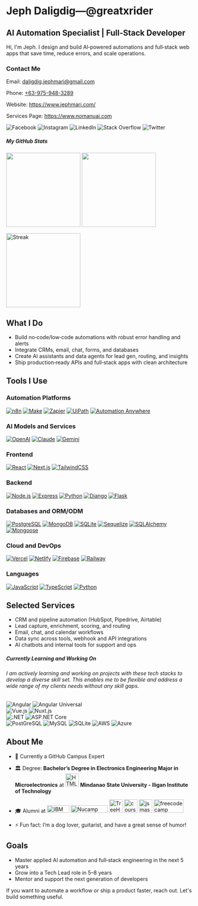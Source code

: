 # Jeph Daligdig—@greatxrider
<h2>AI Automation Specialist | Full‑Stack Developer</h2>
<section>
  <p>Hi, I'm Jeph. I design and build AI‑powered automations and full‑stack web apps that save time, reduce errors, and scale operations.</p>

  <h3>Contact Me</h3>
  <p>Email: <a href="mailto:daligdig.jephmari@gmail.com">daligdig.jephmari@gmail.com</a></p>
  <p>Phone: <a href="tel:+639759483289">+63-975-948-3289</a></p>
  <p>Website: <a href="https://www.jephmari.com/">https://www.jephmari.com/</a></p>
  <p>Services Page: <a href="https://www.nomanuai.com/">https://www.nomanuai.com</a></p>
</section>

<p align="left">
  <a target="_blank" rel="noreferrer"><img src="https://img.shields.io/badge/Facebook-1877F2?logo=facebook&logoColor=white&style=for-the-badge&labelColor=1877F2" alt="Facebook" /></a>
  <a target="_blank" rel="noreferrer"><img src="https://img.shields.io/badge/Instagram-E4405F?logo=instagram&logoColor=white&style=for-the-badge&labelColor=E4405F" alt="Instagram" /></a>
  <a target="_blank" rel="noreferrer"><img src="https://img.shields.io/badge/LinkedIn-0A66C2?logo=linkedin&logoColor=white&style=for-the-badge&labelColor=0A66C2" alt="LinkedIn" /></a>
  <a target="_blank" rel="noreferrer"><img src="https://img.shields.io/badge/Stack_Overflow-FE7A16?logo=stack-overflow&logoColor=white&style=for-the-badge&labelColor=FE7A16" alt="Stack Overflow" /></a>
  <a target="_blank" rel="noreferrer"><img src="https://img.shields.io/badge/Twitter-1DA1F2?logo=twitter&logoColor=white&style=for-the-badge&labelColor=1DA1F2" alt="Twitter" /></a>
</p>

<h5 align="left">My GitHub Stats</h5>
<p align="left">
  <a href="https://github.com/greatxrider/github-readme-stats"><img height=200  src="https://github-readme-stats.vercel.app/api?username=greatxrider&theme=radical&show_icons=true" /></a>
  <a href="https://github.com/greatxrider/convoychat"><img height=200  src="https://github-readme-stats.vercel.app/api/top-langs/?username=greatxrider&layout=compact&langs_count=8&card_width=320&theme=radical&show_icons=true" /></a>
</p>
<p align="left">
  <a href="https://github.com/greatxrider/streak-stats"><img height="200" src="https://streak-stats.demolab.com/?user=greatxrider&theme=radical&show_icons=true" alt="Streak" /></a>
</p>

## What I Do

- Build no‑code/low‑code automations with robust error handling and alerts
- Integrate CRMs, email, chat, forms, and databases
- Create AI assistants and data agents for lead gen, routing, and insights
- Ship production‑ready APIs and full‑stack apps with clean architecture

## Tools I Use

### Automation Platforms

[![n8n](https://img.shields.io/badge/n8n-FD3A5C?logo=n8n&logoColor=white&style=for-the-badge)](https://n8n.io)
[![Make](https://img.shields.io/badge/Make-2C2C2C?logo=make&logoColor=white&style=for-the-badge)](https://www.make.com)
[![Zapier](https://img.shields.io/badge/Zapier-FF4F00?logo=zapier&logoColor=white&style=for-the-badge)](https://zapier.com)
[![UiPath](https://img.shields.io/badge/UiPath-FF6C37?logo=uipath&logoColor=white&style=for-the-badge)](https://www.uipath.com)
[![Automation Anywhere](https://img.shields.io/badge/Automation%20Anywhere-FF7F00?style=for-the-badge)](https://www.automationanywhere.com)

### AI Models and Services

[![OpenAI](https://img.shields.io/badge/OpenAI-000000?logo=openai&logoColor=white&style=for-the-badge)](https://openai.com)
[![Claude](https://img.shields.io/badge/Claude-101828?style=for-the-badge)](https://claude.ai)
[![Gemini](https://img.shields.io/badge/Gemini-4285F4?logo=google&logoColor=white&style=for-the-badge)](https://ai.google)

### Frontend

[![React](https://img.shields.io/badge/React-61DAFB?logo=react&logoColor=black&style=for-the-badge)](https://react.dev)
[![Next.js](https://img.shields.io/badge/Next.js-000000?logo=next.js&logoColor=white&style=for-the-badge)](https://nextjs.org)
[![TailwindCSS](https://img.shields.io/badge/TailwindCSS-06B6D4?logo=tailwindcss&logoColor=white&style=for-the-badge)](https://tailwindcss.com)

### Backend

[![Node.js](https://img.shields.io/badge/Node.js-339933?logo=node.js&logoColor=white&style=for-the-badge)](https://nodejs.org)
[![Express](https://img.shields.io/badge/Express-000000?logo=express&logoColor=white&style=for-the-badge)](https://expressjs.com)
[![Python](https://img.shields.io/badge/Python-3776AB?logo=python&logoColor=white&style=for-the-badge)](https://www.python.org)
[![Django](https://img.shields.io/badge/Django-092E20?logo=django&logoColor=white&style=for-the-badge)](https://www.djangoproject.com)
[![Flask](https://img.shields.io/badge/Flask-000000?logo=flask&logoColor=white&style=for-the-badge)](https://flask.palletsprojects.com)

### Databases and ORM/ODM

[![PostgreSQL](https://img.shields.io/badge/PostgreSQL-4169E1?logo=postgresql&logoColor=white&style=for-the-badge)](https://www.postgresql.org)
[![MongoDB](https://img.shields.io/badge/MongoDB-47A248?logo=mongodb&logoColor=white&style=for-the-badge)](https://www.mongodb.com)
[![SQLite](https://img.shields.io/badge/SQLite-003B57?logo=sqlite&logoColor=white&style=for-the-badge)](https://www.sqlite.org)
[![Sequelize](https://img.shields.io/badge/Sequelize-52B0E7?logo=sequelize&logoColor=white&style=for-the-badge)](https://sequelize.org)
[![SQLAlchemy](https://img.shields.io/badge/SQLAlchemy-4B2D77?style=for-the-badge)](https://www.sqlalchemy.org)
[![Mongoose](https://img.shields.io/badge/Mongoose-4A154B?style=for-the-badge)](https://mongoosejs.com)

### Cloud and DevOps

[![Vercel](https://img.shields.io/badge/Vercel-000000?logo=vercel&logoColor=white&style=for-the-badge)](https://vercel.com)
[![Netlify](https://img.shields.io/badge/Netlify-00C7B7?logo=netlify&logoColor=white&style=for-the-badge)](https://www.netlify.com)
[![Firebase](https://img.shields.io/badge/Firebase-FFCA28?logo=firebase&logoColor=white&style=for-the-badge)](https://firebase.google.com)
[![Railway](https://img.shields.io/badge/Railway-0B0D0E?logo=railway&logoColor=white&style=for-the-badge)](https://railway.app)

### Languages

[![JavaScript](https://img.shields.io/badge/JavaScript-F7DF1E?logo=javascript&logoColor=black&style=for-the-badge)](https://developer.mozilla.org/en-US/docs/Web/JavaScript)
[![TypeScript](https://img.shields.io/badge/TypeScript-3178C6?logo=typescript&logoColor=white&style=for-the-badge)](https://www.typescriptlang.org)
[![Python](https://img.shields.io/badge/Python-3776AB?logo=python&logoColor=white&style=for-the-badge)](https://www.python.org)

## Selected Services

- CRM and pipeline automation (HubSpot, Pipedrive, Airtable)
- Lead capture, enrichment, scoring, and routing
- Email, chat, and calendar workflows
- Data sync across tools, webhook and API integrations
- AI chatbots and internal tools for support and ops

<div>
  <h5 align="left">Currently Learning and Working On</h5>
  <h6 align="left">I am actively learning and working on projects with these tech stacks to develop a diverse skill set. This enables me to be flexible and address a wide range of my clients needs without any skill gaps.</h6>
  <p align="left">
    <a target="_blank" rel="noreferrer"><img src="https://img.shields.io/badge/Angular-E23237?logo=angular&logoColor=white&style=for-the-badge&labelColor=E23237" alt="Angular" /></a>
    <a target="_blank" rel="noreferrer"><img src="https://img.shields.io/badge/Angular_Universal-00ACC1?logo=angularuniversal&logoColor=white&style=for-the-badge&labelColor=E23237" alt="Angular Universal" /></a>
    <br>
    <a target="_blank" rel="noreferrer"><img src="https://img.shields.io/badge/Vue.js-4FC08D?logo=vue.js&logoColor=white&style=for-the-badge&labelColor=4FC08D" alt="Vue.js" /></a>
    <a target="_blank" rel="noreferrer"><img src="https://img.shields.io/badge/Nuxt.js-00C58E?logo=nuxt.js&logoColor=white&style=for-the-badge&labelColor=00C58E" alt="Nuxt.js" /></a>
    <br>
    <a target="_blank" rel="noreferrer"><img src="https://img.shields.io/badge/.NET-512BD4?logo=.net&logoColor=white&style=for-the-badge&labelColor=512BD4" alt=".NET" /></a>
    <a target="_blank" rel="noreferrer"><img src="https://img.shields.io/badge/ASP.NET_Core-512BD4?logo=aspnetcore&logoColor=white&style=for-the-badge&labelColor=512BD4" alt="ASP.NET Core" /></a>
    <br>
    <a target="_blank" rel="noreferrer"><img src="https://img.shields.io/badge/PostgreSQL-4169E1?logo=postgresql&logoColor=white&style=for-the-badge&labelColor=4169E1" alt="PostGreSQL" /></a>
    <a target="_blank" rel="noreferrer"><img src="https://img.shields.io/badge/MySQL-4479A1?logo=mysql&logoColor=white&style=for-the-badge&labelColor=4479A1" alt="MySQL" /></a>
    <a target="_blank" rel="noreferrer"><img src="https://img.shields.io/badge/SQLite-003B57?logo=sqlite&logoColor=white&style=for-the-badge&labelColor=003B57" alt="SQLite" /></a>
    <a target="_blank" rel="noreferrer"><img src="https://img.shields.io/badge/AWS-232F3E?logo=amazon-aws&logoColor=white&style=for-the-badge&labelColor=232F3E" alt="AWS" /></a>
    <a target="_blank" rel="noreferrer"><img src="https://img.shields.io/badge/Azure-0078D4?logo=azure&logoColor=white&style=for-the-badge&labelColor=0078D4" alt="Azure" /></a>
  </p>
</div>

## About Me
- 🚩 Currently a GitHub Campus Expert
  
- 🏛️ Degree: **Bachelor’s Degree in Electronics Engineering Major in Microelectronics** at <a target="_blank" rel="noreferrer"><img src="https://upload.wikimedia.org/wikipedia/en/7/74/Mindanao_State_University_-_Iligan_Institute_of_Technology.png" width="36" height="36" alt="HTML5" /></a> **Mindanao State University - Iligan Institute of Technology**
  
- 🎓 Alumni at <a target="_blank" rel="noreferrer" href="https://www.ibm.com/us-en"><img src="https://upload.wikimedia.org/wikipedia/commons/thumb/5/51/IBM_logo.svg/1024px-IBM_logo.svg.png" width="60" height="20" alt="IBM Logo" /></a>  <a target="_blank" rel="noreferrer" href="https://www.nucamp.co/">
  <img src="https://www.nucamp.co/assets/imgs/nucamp-logotype-only-color-vector.svg" width="100" height="20" alt="Nucamp Logo" /></a>  <a target="_blank" rel="noreferrer" href="https://teamtreehouse.com/">
  <img src="https://ecs-static.teamtreehouse.com/assets/logo-232a207b24bcb8ab1fba7c1d85467f71d7b2d010d427c859987ed641706f45d9.png" width="36" height="36" alt="TreeHouse Logo" /></a>  <a target="_blank" rel="noreferrer" href="https://learncomputertoday.net/">
  <img src="https://cdn.icon-icons.com/icons2/2699/PNG/512/coursera_logo_icon_169326.png" width="36" height="36" alt="coursera" /></a>
  <img src="https://www.jsmastery.pro/assets/general/icons/favicon-32x32.png" width="36" height="36" alt="jsmastery" /></a>
  <img src="https://vectorlogoseek.com/wp-content/uploads/2019/04/freecodecamp-vector-logo.png" width="80" height="36" alt="freecodecamp" /></a>

- ⚡ Fun fact: I’m a dog lover, guitarist, and have a great sense of humor!

## Goals

- Master applied AI automation and full‑stack engineering in the next 5 years
- Grow into a Tech Lead role in 5–8 years
- Mentor and support the next generation of developers

If you want to automate a workflow or ship a product faster, reach out. Let's build something useful.
